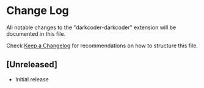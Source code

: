 # Change Log

All notable changes to the "darkcoder-darkcoder" extension will be documented in this file.

Check [Keep a Changelog](http://keepachangelog.com/) for recommendations on how to structure this file.

## [Unreleased]

- Initial release
